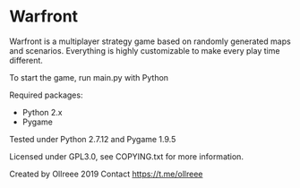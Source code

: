 # Warfront
Warfront is a multiplayer strategy game based on randomly generated maps and scenarios.
Everything is highly customizable to make every play time different.

To start the game, run main.py with Python

Required packages:
- Python 2.x
- Pygame

Tested under Python 2.7.12 and Pygame 1.9.5

Licensed under GPL3.0, see COPYING.txt for more information.

Created by Ollreee 2019
Contact https://t.me/ollreee
